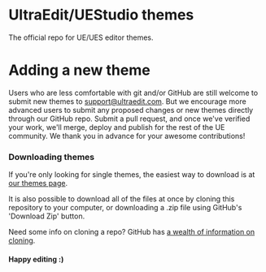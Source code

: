 # UltraEdit/UEStudio themes

The official repo for UE/UES editor themes.

# Adding a new theme

Users who are less comfortable with git and/or GitHub are still welcome to submit new themes to support@ultraedit.com. But we encourage
more advanced users to submit any proposed changes or new themes directly through our GitHub repo. Submit a pull request, and once we've 
verified your work, we'll merge, deploy and publish for the rest of the UE community. We thank you in advance for your awesome contributions!

### Downloading themes

If you're only looking for single themes, the easiest way to download is at [our themes page](http://www.ultraedit.com/downloads/extras/themes.html).

It is also possible to download all of the files at once by cloning this repository to your computer, or downloading a .zip file using GitHub's 'Download Zip' button.

Need some info on cloning a repo? GitHub has [a wealth of information on cloning](https://help.github.com/articles/search?utf8=%E2%9C%93&q=clone).

#### Happy editing :)